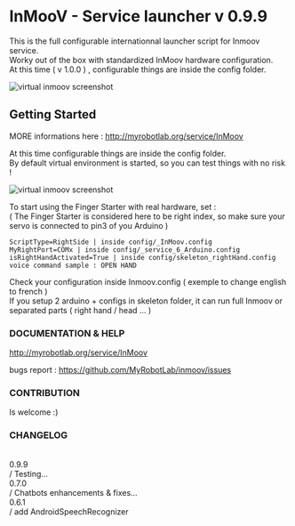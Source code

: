 # InMooV - Service launcher v 0.9.9   

This is the full configurable internationnal launcher script for Inmoov service.  
Worky out of the box with standardized InMoov hardware configuration.  
At this time ( v 1.0.0 ) , configurable things are inside the config folder.  

![virtual inmoov screenshot](http://www.myai.cloud/pic/main.png)

## Getting Started
MORE informations here : http://myrobotlab.org/service/InMoov  
  
At this time configurable things are inside the config folder.  
By default virtual environment is started, so you can test things with no risk !  

![virtual inmoov screenshot](http://www.myai.cloud/pic/virtual.png)
  
To start using the Finger Starter with real hardware, set :  
 ( The Finger Starter is considered here to be right index, so make sure your servo is connected to pin3 of you Arduino )  

```
ScriptType=RightSide | inside config/_InMoov.config  
MyRightPort=COMx | inside config/_service_6_Arduino.config  
isRightHandActivated=True | inside config/skeleton_rightHand.config  
voice command sample : OPEN HAND  
```

Check your configuration inside Inmoov.config ( exemple to change english to french )  
If you setup 2 arduino + configs in skeleton folder, it can run full Inmoov or separated parts ( right hand / head ... )  

  
### DOCUMENTATION & HELP  
http://myrobotlab.org/service/InMoov  
  
bugs report : https://github.com/MyRobotLab/inmoov/issues  

### CONTRIBUTION  
Is welcome :)
  
### CHANGELOG  
   
0.9.9  
/ Testing...  
0.7.0  
/ Chatbots enhancements & fixes...  
0.6.1  
/ add AndroidSpeechRecognizer   
